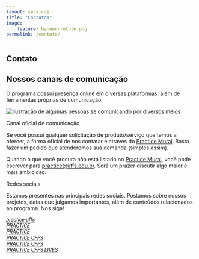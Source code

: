 ```yaml
---
layout: servicos
title: "Contatos"
image:
    feature: banner-rotulo.png
permalink: /contato/
---
```


<section class="mb-4">
    <div class="container">
        <div class="row align-items-center pt-2">
            <div class="col-9">
                <h1>Contato</h1>
                <h2>Nossos canais de comunicação</h2>
                <p class="lead">O programa possui presença online em diversas plataformas, além de ferramentas próprias de comunicação.</p>
            </div>
            <div class="col-3">
                <img src="/images/illustrations/undraw_contact_us.svg" title="Ilustração de algumas pessoas se comunicando por diversos meios" />
            </div>
        </div>
    </div>
</section>

<section class="mt-5">
    <div class="container">
        <p class="font-medium">Canal oficial de comunicação</p>
        <p>Se você possui qualquer solicitação de produto/serviço que temos a ofercer, a forma oficial de nos contatar é através do <a href="https://mural.practice.uffs.cc/" target="_blank">Practice Mural</a>. Basta fazer um pedido que atenderemos sua demanda (simples assim).</p>
        <p>Quando o que você procura não está listado no <a href="https://mural.practice.uffs.cc/" target="_blank">Practice Mural</a>, você pode escrever para <a href="mailto:practice@uffs.edu.br">practice@uffs.edu.br</a>. Será um prazer discutir algo maior e mais ambicioso.</p>
    </div>
</section>

<section class="mt-5">
    <div class="container">
        <p class="font-medium">Redes sociais</p>
        <p>Estamos presentes nas principais redes sociais. Postamos sobre nossos projetos, datas que julgamos importantes, além de conteúdos relacionados ao programa. Nos siga!</p>
        <div class="lead mb-2">
            <a href="https://github.com/practice-uffs" class="mx-2" target="_blank">
                <i class="fa fa-github" style="color: #191919;"> <span style="font-family: 'Roboto', sans-serif;">practice-uffs</span></i>
            </a>
        </div>
        <div class="lead mb-2">
            <a href="https://www.facebook.com/PRACTICE-103075354796170/?modal=admin_todo_tour" class="mx-2" target="_blank">
                <i class="fa fa-facebook" style="color: #191919;"> <span class="ml-1" style="font-family: 'Roboto', sans-serif;">PRACTICE</span></i>
            </a>
        </div>
        <div class="lead mb-2">
            <a href="https://www.instagram.com/practiceuffs/" class="mx-2" target="_blank">
                <i class="fa fa-instagram" style="color: #191919;"> <span style="font-family: 'Roboto', sans-serif;">PRACTICE</span></i>
            </a>
        </div>
        <div class="lead mb-2">
            <a href="https://twitter.com/PracticeUFFS" class="mx-2" target="_blank">
                <i class="fa fa-twitter" style="color: #191919;"> <span style="font-family: 'Roboto', sans-serif;">PRACTICE UFFS</span></i>
            </a>
        </div>
        <div class="lead mb-2">
            <a href="https://www.youtube.com/channel/UCJZQqcpp1Zzd3eFZhpdzq9Q" class="mx-2" target="_blank">
                <i class="fa fa-youtube" style="color: #191919;"> <span style="font-family: 'Roboto', sans-serif;">PRACTICE UFFS</span></i>
            </a>
        </div>
        <div class="lead mb-2">
            <a href="https://www.youtube.com/channel/UCu3jAl8MTMPkaxb3u0_xESw?view_as=subscriber" class="mx-2" target="_blank">
                <i class="fa fa-youtube" style="color: #191919;"> <span style="font-family: 'Roboto', sans-serif;">PRACTICE UFFS LIVES</span></i>
            </a>
        </div>
    </div>
</section>